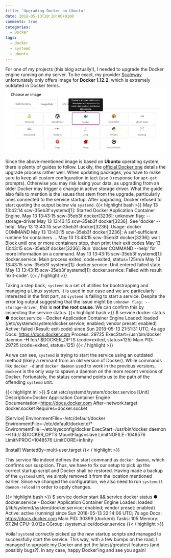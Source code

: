 ```yaml
---
title: 'Upgrading Docker on Ubuntu'
date: 2018-05-13T20:20:00+0100
comments: true
categories:
  - Docker
tags:
  - docker
  - systemd
  - ubuntu
---
```


For one of my projects (this blog actually!), I needed to upgrade the Docker
engine running on my server. To be exact, my provider
[Scaleway](https://www.scaleway.com/) unfortunately only offers image for
**Docker 1.12.2**, which is extremely outdated in Docker terms.  
![Choosing image with Scaleway provider](/assets/upgrading-docker-ubuntu/scaleway-choosing-images.png)

Since the above-mentioned image is based on **Ubuntu** operating system, there
is plenty of guides to follow. Luckily, the [official Docker one](https://docs.docker.com/install/linux/docker-ce/ubuntu/#install-docker-ce)
details the upgrade process rather well. When updating packages, you have to
make sure to keep all custom configuration in tact (use `O` response for
`apt-get` prompts). Otherwise you may risk losing your data, as upgrading from
an older Docker may trigger a change in active storage driver. What the guide
also fails to mention is the issues that stem from the upgrade, particularly
ones connected to the service startup. After upgrading, Docker refused to start
quoting the output below via `systemd`.
{{< highlight bash >}}
May 13 13:42:14 scw-35eb3f systemd[1]: Started Docker Application Container Engine.
May 13 13:43:15 scw-35eb3f docker[3236]: unknown flag: --storage-driver
May 13 13:43:15 scw-35eb3f docker[3236]: See 'docker --help'.
May 13 13:43:15 scw-35eb3f docker[3236]: Usage: docker COMMAND
May 13 13:43:15 scw-35eb3f docker[3236]: A self-sufficient runtime for containers
...
May 13 13:43:15 scw-35eb3f docker[3236]: wait Block until one or more containers stop, then print their exit codes
May 13 13:43:15 scw-35eb3f docker[3236]: Run 'docker COMMAND --help' for more information on a command.
May 13 13:43:15 scw-35eb3f systemd[1]: docker.service: Main process exited, code=exited, status=125/n/a
May 13 13:43:15 scw-35eb3f systemd[1]: docker.service: Unit entered failed state.
May 13 13:43:15 scw-35eb3f systemd[1]: docker.service: Failed with result 'exit-code'.
{{< / highlight >}}

Taking a step back, `systemd` is a set of utilities for bootstrapping and
managing a Linux system. It is used in our case and we are particularly
interested in the first part, as `systemd` is failing to start a service.
Despite the error log output suggesting that the issue might be
`unknown flag: --storage-driver`, this is **not the root cause**. We can
confirm this by inspecting the service status.
{{< highlight bash >}}
$ service docker status
● docker.service - Docker Application Container Engine
   Loaded: loaded (/etc/systemd/system/docker.service; enabled; vendor preset: enabled)
   Active: failed (Result: exit-code) since Sun 2018-05-13 21:51:31 UTC; 4s ago
     Docs: https://docs.docker.com
  Process: 29725 ExecStart=/usr/bin/docker daemon -H fd:// $DOCKER_OPTS (code=exited, status=125)
Main PID: 29725 (code=exited, status=125)
{{< / highlight >}}

As we can see, `systemd` is trying to start the service using an outdated
method (likely a remnant from an old version of Docker). While commands like
`docker -d` and `docker daemon` used to work in the previous versions,
`dockerd` is the only way to spawn a daemon on the more recent versions of
Docker. Fortunately, the status command points us to the path of the offending
`systemd` unit.

{{< highlight ini >}}
\$ cat /etc/systemd/system/docker.service
[Unit]
Description=Docker Application Container Engine
Documentation=https://docs.docker.com
After=network.target docker.socket
Requires=docker.socket

[Service]
EnvironmentFile=-/etc/default/docker
EnvironmentFile=-/etc/default/docker.d/\*
EnvironmentFile=-/etc/sysconfig/docker
ExecStart=/usr/bin/docker daemon -H fd:// \$DOCKER_OPTS
MountFlags=slave
LimitNOFILE=1048576
LimitNPROC=1048576
LimitCORE=infinity

[Install]
WantedBy=multi-user.target
{{< / highlight >}}

This service file indeed defines the start command as `docker daemon`, which
confirms our suspicion. Thus, we have to fix our setup to pick up the correct
startup script and Docker shall be restored. Having made a backup of the
`systemd` unit, we simply removed it from the location mentioned earlier. Since
we changed the configuration, we also need to run `systemctl daemon-reload` in
order to apply changes.

{{< highlight bash >}}
\$ service docker start && service docker status
● docker.service - Docker Application Container Engine
Loaded: loaded (/lib/systemd/system/docker.service; enabled; vendor preset: enabled)
Active: active (running) since Sun 2018-05-13 22:14:06 UTC; 7s ago
Docs: https://docs.docker.com
Main PID: 30399 (dockerd)
Tasks: 105
Memory: 67.2M
CPU: 9.012s
CGroup: /system.slice/docker.service
{{< / highlight >}}

Voilà! `systemd` correctly picked up the new startup scripts and managed to
successfully start the service. This way, with a few bumps on the road, I
managed to upgrade my Docker and get the latest/greatest features (and possibly
bugs?). In any case, happy Docker'ing and see you again!
